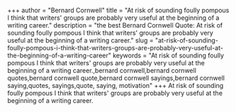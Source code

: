 +++
author = "Bernard Cornwell"
title = "At risk of sounding foully pompous I think that writers' groups are probably very useful at the beginning of a writing career."
description = "the best Bernard Cornwell Quote: At risk of sounding foully pompous I think that writers' groups are probably very useful at the beginning of a writing career."
slug = "at-risk-of-sounding-foully-pompous-i-think-that-writers-groups-are-probably-very-useful-at-the-beginning-of-a-writing-career"
keywords = "At risk of sounding foully pompous I think that writers' groups are probably very useful at the beginning of a writing career.,bernard cornwell,bernard cornwell quotes,bernard cornwell quote,bernard cornwell sayings,bernard cornwell saying,quotes, sayings,quote, saying, motivation"
+++
At risk of sounding foully pompous I think that writers' groups are probably very useful at the beginning of a writing career.
